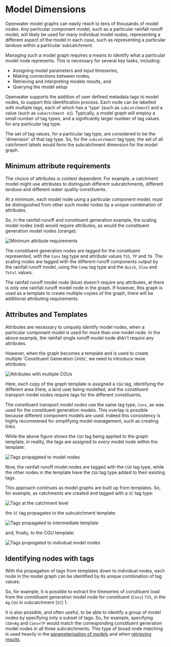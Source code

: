 # Model Dimensions

Openwater model graphs can easily reach to tens of thousands of model nodes. Any particular component model, such as a particular rainfall runoff model, will likely be used for many individual model nodes, representing a different aspect of the model in each case, such as representing a particular landuse within a particular subcatchment.

Managing such a model graph requires a means to identify what a particular model node represents. This is necessary for several key tasks, including:

* Assigning model parameters and input timeseries,
* Making connections between nodes,
* Retrieving and interpreting models results, and
* Querying the model setup

Openwater supports the addition of user defined metadata tags to model nodes, to support this identification process. Each node can be labelled with multiple tags, each of which has a 'type' (such as `subcatchment`) and a value (such as `subactchment 42`). Typically, a model graph will employ a small number of tag types, and a signifcantly larger number of tag values for any particular tag type.

The set of tag values, for a particular tag type, are considered to be the 'dimension' of that tag type. So, for the `subcatchment` tag type, the set of all catchment labels would form the subcatchment dimension for the model graph.

## Minimum attribute requirements

The choice of attributes is context dependent. For example, a catchment model might use attributes to distinguish different subcatchments, different landuse and different water quality constituents.

At a minimum, each model node using a particular component model, must be distinguished from other such model nodes by a unique combination of attributes.

So, in the rainfall runoff and constituent generation example, the scaling model nodes (red) would require attributes, as would the constituent generation model nodes (orange):

![Minimum attribute requirements](figures/Dimensions-CGU.png)

The constituent generation nodes are tagged for the constituent represented, with the `Cons` tag type and attribute values `TSS`, `TP` and `TN`. The scaling nodes are tagged with the different runoff components output by the rainfall runoff model, using the `Comp` tag type and the `Quick`, `Slow` and `Total` values.

The rainfall runoff model node (blue) doesn't require any attributes, at there is only one rainfall runoff model node in the graph. If however, this graph is used as a template to create multiple copies of the graph, there will be additional attributing requirements.

## Attributes and Templates

Attributes are necessary to uniquely identify model nodes, when a particular component model is used for more than one model node. In the above example, the rainfall single runoff model node didn't require any attributes.

However, when the graph becomes a template and is used to create multiple 'Constituent Generation Units', we need to introduce more attributes:

![Attributes with multiple CGUs](figures/Dimensions-Catchment.png)

Here, each copy of the graph template is assigned a `CGU` tag, identifying the different area (here, a land use) being modelled, and the constituent transport model nodes require tags for the different constituents.

The constituent transport model nodes use the same tag type, `Cons`, as was used for the constituent generation models. This overlap is possible because different component models are used. Indeed this consistency is highly recommened for simplifying model management, such as creating links.

While the above figure shows the `CGU` tag being applied to the graph template, in reality, the tags are assigned to _every_ model node within the template:

![Tags propagated to model nodes](figures/Dimensions-Catchment-CGU.png)

Now, the rainfall runoff model nodes are tagged with the `CGU` tag type, while the other nodes in the template have the `CGU` tag type added to their existing tags.

This approach continues as model graphs are built up from templates. So, for example, as catchments are created and tagged with a `SC` tag type:

![Tags at the catchment level](figures/Dimensions-Catchments.png)

the `SC` tag propagates to the subcatchment template:

![Tags propagated to intermediate template](figures/Dimensions-Catchments-Catchment.png)

and, finally, to the CGU template:

![Tags propogated to indivdual model nodes](figures/Dimensions-Catchments-Catchment-CGU.png)


## Identifying nodes with tags

With the propagation of tags from templates down to individual nodes, each node in the model graph can be identified by its unique combination of tag values.

So, for example, it is possible to extract the timeseries of constituent load from the constituent generation model node for constituent (`Cons`) `TSS`, in the `Ag` `CGU` in subcatchment (`SC`) 1.

It is also possible, and often useful, to be able to identify a group of model nodes by specifying only a subset of tags. So, for example, specifying `CGU=Ag` and `Cons=TP` would match the corresponding constituent generation model nodes in all three subcatchments. This type of broad node matching is used heavily in the [parameterisation of models](parameterisation.md) and when [retrieving results](reporting.md).








